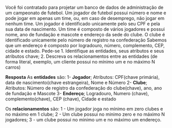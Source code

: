 Você foi contratado para projetar um banco de dados de administração de um campeonato de futebol. Um jogador de futebol possui número e nome e pode jogar em apenas um time, ou, em caso de desemprego, não jogar em nenhum time. Um jogador é identificado unicamente pelo seu CPF e pela sua data de nascimento. Um time é composto de vários jogadores e possui nome, ano de fundação e mascote e endereço da sede do clube. O clube é identificado unicamente pelo número de registro na confederação Sabemos que um endereço é composto por logradouro, número, complemento, CEP, cidade e estado. Pede-se 1. Identifique as entidades, seus atributos e seus atributos chave; 2. Descreva os relacionamentos entre as entidades (de forma literal, exemplo, um cliente possui no mínimo um e no máximo N carros)

**Resposta**
As **entidades** são: 
1- **Jogador**; Atributos: CPF(chave primária), data de nascimento(chave estrangeira), Nome e Número 
2- **Clube**; Atributos: Número de registro da confederação do clube(chave), ano, ano de fundação e Mascote
3- **Endereço**; Logradouro, Numero (chave), complemento(chave), CEP (chave), Cidade e estado

Os **relacionamentos** são:
1 - Um jogador joga no mínimo em zero clubes e no máximo em 1 clube; 
2 - Um clube possui no minimo zero e no máximo N jogadores; 
3 - um clube possui no minimo um e no máximo um endereço.

